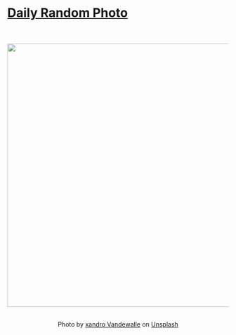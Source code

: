 # [Daily Random Photo](https://www.dailyrandomphoto.com/)

<div align="center">
  <br>
  <br>
  <a href="https://www.dailyrandomphoto.com/p/2025/2025-07-31/"><img src="https://images.unsplash.com/photo-1747597197690-de29ae7d998e?crop=entropy&cs=tinysrgb&fit=max&fm=jpg&ixid=M3w3NzUwOHwwfDF8cmFuZG9tfHx8fHx8fHx8MTc1MzkyMzE5NHw&ixlib=rb-4.1.0&q=80&w=1080" width="600px"></a>
  <br>
  <br>
  <p class="has-text-grey">Photo by <a href="https://unsplash.com/@xandrovandewalle?utm_source=Daily%20Random%20Photo&amp;utm_medium=referral" target="_blank" rel="noopener noreferrer">xandro Vandewalle</a> on <a href="https://unsplash.com/photos/stunning-coastal-view-with-mountains-and-turquoise-water-wCSoJu-IhHk?utm_source=Daily%20Random%20Photo&amp;utm_medium=referral" target="_blank" rel="noopener noreferrer">Unsplash</a></p>
</div>

